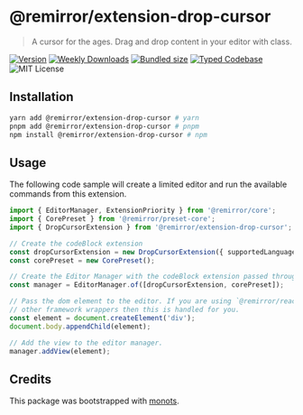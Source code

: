 # @remirror/extension-drop-cursor

> A cursor for the ages. Drag and drop content in your editor with class.

[![Version][version]][npm] [![Weekly Downloads][downloads-badge]][npm]
[![Bundled size][size-badge]][size] [![Typed Codebase][typescript]](./src/index.ts)
![MIT License][license]

[version]: https://flat.badgen.net/npm/v/@remirror/extension-drop-cursor
[npm]: https://npmjs.com/package/@remirror/extension-drop-cursor
[license]: https://flat.badgen.net/badge/license/MIT/purple
[size]: https://bundlephobia.com/result?p=@remirror/extension-drop-cursor
[size-badge]: https://flat.badgen.net/bundlephobia/minzip/@remirror/extension-drop-cursor
[typescript]: https://flat.badgen.net/badge/icon/TypeScript?icon=typescript&label
[downloads-badge]: https://badgen.net/npm/dw/@remirror/extension-drop-cursor/red?icon=npm

## Installation

```bash
yarn add @remirror/extension-drop-cursor # yarn
pnpm add @remirror/extension-drop-cursor # pnpm
npm install @remirror/extension-drop-cursor # npm
```

## Usage

The following code sample will create a limited editor and run the available commands from this
extension.

```ts
import { EditorManager, ExtensionPriority } from '@remirror/core';
import { CorePreset } from '@remirror/preset-core';
import { DropCursorExtension } from '@remirror/extension-drop-cursor';

// Create the codeBlock extension
const dropCursorExtension = new DropCursorExtension({ supportedLanguages: [typescript, jsx] });
const corePreset = new CorePreset();

// Create the Editor Manager with the codeBlock extension passed through.
const manager = EditorManager.of([dropCursorExtension, corePreset]);

// Pass the dom element to the editor. If you are using `@remirror/react` or
// other framework wrappers then this is handled for you.
const element = document.createElement('div');
document.body.appendChild(element);

// Add the view to the editor manager.
manager.addView(element);
```

## Credits

This package was bootstrapped with [monots].

[monots]: https://github.com/monots/monots
